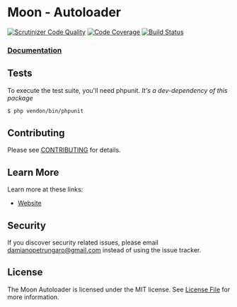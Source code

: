 # Moon - Autoloader

[![Scrutinizer Code Quality](https://scrutinizer-ci.com/g/moon-php/autoloader/badges/quality-score.png?b=master)](https://scrutinizer-ci.com/g/moon-php/autoloader/?branch=master)
[![Code Coverage](https://scrutinizer-ci.com/g/moon-php/autoloader/badges/coverage.png?b=master)](https://scrutinizer-ci.com/g/moon-php/autoloader/?branch=master)
[![Build Status](https://scrutinizer-ci.com/g/moon-php/autoloader/badges/build.png?b=master)](https://scrutinizer-ci.com/g/moon-php/autoloader/build-status/master)

### [Documentation](http://moon-php.com/docs/autoloader/)

## Tests

To execute the test suite, you'll need phpunit.
_It's a dev-dependency of this package_

```bash
$ php vendon/bin/phpunit
```

## Contributing

Please see [CONTRIBUTING](CONTRIBUTING.md) for details.

## Learn More

Learn more at these links:

- [Website](http://moon-php.com)

## Security

If you discover security related issues, please email damianopetrungaro@gmail.com instead of using the issue tracker.

## License

The Moon Autoloader is licensed under the MIT license. See [License File](LICENSE.md) for more information.
